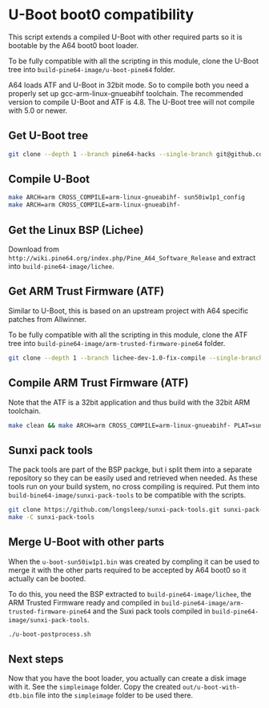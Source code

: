 # U-Boot boot0 compatibility

This script extends a compiled U-Boot with other required parts so it is
bootable by the A64 boot0 boot loader.

To be fully compatible with all the scripting in this module, clone the U-Boot
tree into `build-pine64-image/u-boot-pine64` folder.

A64 loads ATF and  U-Boot in 32bit mode. So to compile both you need a
properly set up gcc-arm-linux-gnueabihf toolchain. The recommended version to
compile U-Boot and ATF is 4.8. The U-Boot tree will not compile with 5.0 or
newer.

## Get U-Boot tree

```bash
git clone --depth 1 --branch pine64-hacks --single-branch git@github.com:longsleep/u-boot-pine64.git u-boot-pine64
```

## Compile U-Boot

```bash
make ARCH=arm CROSS_COMPILE=arm-linux-gnueabihf- sun50iw1p1_config
make ARCH=arm CROSS_COMPILE=arm-linux-gnueabihf-
```

## Get the Linux BSP (Lichee)

Download from `http://wiki.pine64.org/index.php/Pine_A64_Software_Release`
and extract into `build-pine64-image/lichee`.

## Get ARM Trust Firmware (ATF)

Similar to U-Boot, this is based on an upstream project with A64 specific
patches from Allwinner.

To be fully compatible with all the scripting in this module, clone the ATF
tree into `build-pine64-image/arm-trusted-firmware-pine64` folder.

```bash
git clone --depth 1 --branch lichee-dev-1.0-fix-compile --single-branch https://github.com/longsleep/arm-trusted-firmware-pine64.git arm-trusted-firmware-pine64
```

## Compile ARM Trust Firmware (ATF)

Note that the ATF is a 32bit application and thus build with the 32bit ARM
toolchain.

```bash
make clean && make ARCH=arm CROSS_COMPILE=arm-linux-gnueabihf- PLAT=sun50iw1p1
```

## Sunxi pack tools

The pack tools are part of the BSP packge, but i split them into a separate
repository so they can be easily used and retrieved when needed. As these
tools run on your build system, no cross compiling is required. Put them into
`build-bine64-image/sunxi-pack-tools` to be compatible with the scripts.

```bash
git clone https://github.com/longsleep/sunxi-pack-tools.git sunxi-pack-tools
make -C sunxi-pack-tools
```

## Merge U-Boot with other parts

When the `u-boot-sun50iw1p1.bin` was created by compling it can be used
to merge it with the other parts required to be accepted by A64 boot0 so it
actually can be booted.

To do this, you need the BSP extracted to `build-pine64-image/lichee`, the
ARM Trusted Firmware ready and compiled in `build-pine64-image/arm-trusted-firmware-pine64` and the Suxi pack tools compiled in
`build-pine64-image/sunxi-pack-tools`.

```bash
./u-boot-postprocess.sh
```

## Next steps

Now that you have the boot loader, you actually can create a disk image with
it. See the `simpleimage` folder. Copy the created `out/u-boot-with-dtb.bin`
file into the `simpleimage` folder to be used there.

